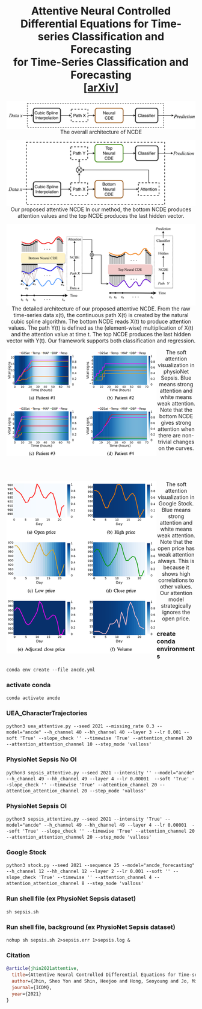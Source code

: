 <h1 align='center'> Attentive Neural Controlled Differential Equations for Time-series Classification and Forecasting<br>
    for Time-Series Classification and Forecasting<br>
    [<a href="https://arxiv.org/abs/2109.01876">arXiv</a>] </h1>

<p align="center">
  
  <img align="middle" src="./imgs/Neuralcde.png" alt="NeuralCDE"/> 
  The overall architecture of NCDE
</p>

<p align="center">
  <img align="middle" src="./imgs/AttentiveNeuralCDE.png" alt="ANCDE" /> 
  Our proposed attentive NCDE In our method, the bottom NCDE produces attention values and the top NCDE produces the last hidden vector. 
  
</p>
<p align="center">
  <img align="middle" src="./imgs/ANCDE_flow.png" alt="ANCDE_model_structure in detail"/> 
  The detailed architecture of our proposed attentive NCDE. From the raw time-series data x(t), the continuous path X(t) is created by the natural cubic spline algorithm. The bottom NCDE reads X(t) to produce attention values. The path Y(t) is defined as the (element-wise) multiplication of X(t) and the attention value at time t. The top NCDE produces the last hidden vector with Y(t). Our framework supports both classification and regression.
</p>
<p align="center">
  <img align="left" src="./imgs/sepsis.png" alt="PhysioNet Sepsis attention visualization" width="400"/> 
  The soft attention visualization in physioNet Sepsis. Blue means strong attention and white means weak attention. Note that the bottom NCDE gives strong attention when there are non-trivial changes on the curves.

</p>
<br><br><br>
<p align="center">
  <img align="left" src="./imgs/stock.png" alt="Google Stock attention visualization" width="400"/> 
  The soft attention visualization in Google Stock. Blue means strong attention and white means weak attention. Note that the open price has weak attention always. This is because it shows high correlations to other values. Our attention model strategically ignores the open price.
</p>

  

### create conda environments
```
conda env create --file ancde.yml
```

### activate conda 
```
conda activate ancde
```

### UEA_CharacterTrajectories
```
python3 uea_attentive.py --seed 2021 --missing_rate 0.3 --model="ancde" --h_channel 40 --hh_channel 40 --layer 3 --lr 0.001 --soft 'True' --slope_check '' --timewise 'True' --attention_channel 20 --attention_attention_channel 10 --step_mode 'valloss'
```

### PhysioNet Sepsis No OI
```
python3 sepsis_attentive.py --seed 2021 --intensity '' --model="ancde" --h_channel 49 --hh_channel 49 --layer 4 --lr 0.00001  --soft 'True' --slope_check '' --timewise 'True' --attention_channel 20 --attention_attention_channel 20 --step_mode 'valloss'
```

### PhysioNet Sepsis OI
```
python3 sepsis_attentive.py --seed 2021 --intensity 'True' --model="ancde" --h_channel 49 --hh_channel 49 --layer 4 --lr 0.00001  --soft 'True' --slope_check '' --timewise 'True' --attention_channel 20 --attention_attention_channel 20 --step_mode 'valloss'
```
### Google Stock
```
python3 stock.py --seed 2021 --sequence 25 --model="ancde_forecasting" --h_channel 12 --hh_channel 12 --layer 2 --lr 0.001 --soft '' --slope_check 'True' --timewise '' --attention_channel 4 --attention_attention_channel 8 --step_mode 'valloss'
```

### Run shell file (ex PhysioNet Sepsis dataset)
```
sh sepsis.sh 
```
### Run shell file, background  (ex PhysioNet Sepsis dataset)
```
nohup sh sepsis.sh 2>sepsis.err 1>sepsis.log & 
```

### Citation
```bibtex
@article{jhin2021attentive,
  title={Attentive Neural Controlled Differential Equations for Time-series Classification and Forecasting},
  author={Jhin, Sheo Yon and Shin, Heejoo and Hong, Seoyoung and Jo, Minju and Park, Solhee and Park, Noseong},
  journal={ICDM},
  year={2021}
}
```
